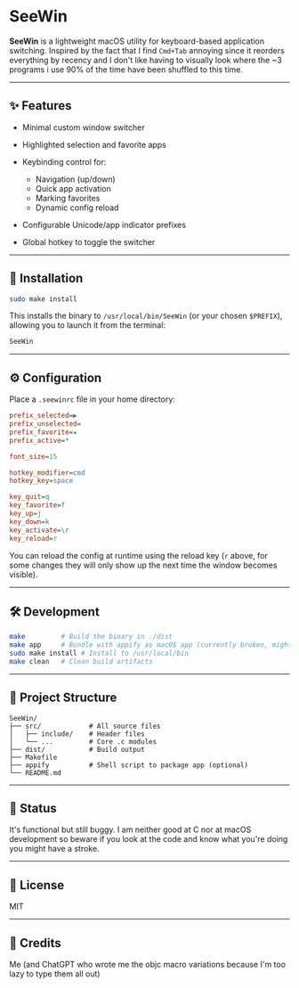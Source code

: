 # SeeWin

**SeeWin** is a lightweight macOS utility for keyboard-based application switching. Inspired by the fact that I find `Cmd+Tab` annoying since it reorders everything by recency and I don't like having to visually look where the ~3 programs i use 90% of the time have been shuffled to this time.

---

## ✨ Features

- Minimal custom window switcher
- Highlighted selection and favorite apps
- Keybinding control for:

  - Navigation (up/down)
  - Quick app activation
  - Marking favorites
  - Dynamic config reload

- Configurable Unicode/app indicator prefixes
- Global hotkey to toggle the switcher

---

## 🔧 Installation

```bash
sudo make install
```

This installs the binary to `/usr/local/bin/SeeWin` (or your chosen `$PREFIX`), allowing you to launch it from the terminal:

```bash
SeeWin
```

---

## ⚙️ Configuration

Place a `.seewinrc` file in your home directory:

```ini
prefix_selected=▶
prefix_unselected=
prefix_favorite=★
prefix_active=*

font_size=15

hotkey_modifier=cmd
hotkey_key=space

key_quit=q
key_favorite=f
key_up=j
key_down=k
key_activate=\r
key_reload=r
```

You can reload the config at runtime using the reload key (`r` above, for some changes they will only show up the next time the window becomes visible).

---

## 🛠 Development

```bash
make         # Build the binary in ./dist
make app     # Bundle with appify as macOS app (currently broken, might fix in the future)
sudo make install # Install to /usr/local/bin
make clean   # Clean build artifacts
```

---

## 📂 Project Structure

```
SeeWin/
├── src/            # All source files
│   ├── include/    # Header files
│   └── ...         # Core .c modules
├── dist/           # Build output
├── Makefile
├── appify          # Shell script to package app (optional)
└── README.md
```

---

## 🧪 Status

It's functional but still buggy. I am neither good at C nor at macOS development so beware if you look at the code and know what you're doing you might have a stroke.

---

## 📄 License

MIT

---

## 🙌 Credits

Me (and ChatGPT who wrote me the objc macro variations because I'm too lazy to type them all out)
